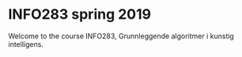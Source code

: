 # INFO283 spring 2019
Welcome to the course INFO283, Grunnleggende algoritmer i kunstig intelligens.
